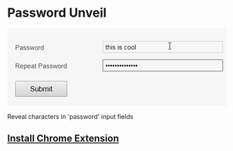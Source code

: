 Password Unveil
========

![alt tag](https://raw.githubusercontent.com/yairEO/password-unveil/master/demo.gif)

Reveal characters in 'password' input fields

## [Install Chrome Extension](https://chrome.google.com/webstore/detail/password-unveil/fckejnpjkbjandfelbleofokijlfkaec?authuser=0)